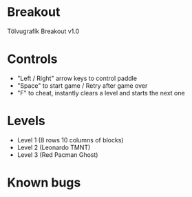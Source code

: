 # Breakout
Tölvugrafík Breakout v1.0

# Controls
- 	"Left / Right" arrow keys to control paddle
-	"Space" to start game / Retry after game over
-	"F" to cheat, instantly clears a level and starts the next one

# Levels
-	Level 1 (8 rows 10 columns of blocks) 
- 	Level 2 (Leonardo TMNT)
- 	Level 3 (Red Pacman Ghost)

# Known bugs

